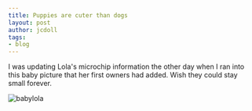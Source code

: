 ```yaml
---
title: Puppies are cuter than dogs
layout: post
author: jcdoll
tags:
- blog
---
```


I was updating Lola's microchip information the other day when I ran into this baby picture that her first owners had added. Wish they could stay small forever.

![babylola](https://lh5.googleusercontent.com/-bcGrS0KmXMw/TwJ-TiagHoI/AAAAAAAAA-Q/PQ7GewfVCVw/s400/4596156125_2f5f52970b_z.jpg)
